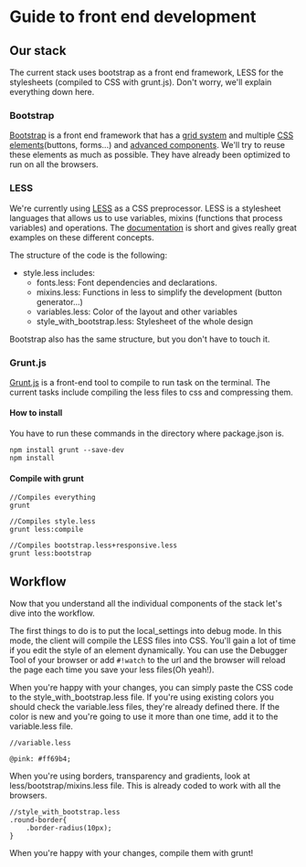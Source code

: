 # Guide to front end development

## Our stack

The current stack uses bootstrap as a front end framework, LESS for the stylesheets (compiled to CSS with grunt.js). Don't worry, we'll explain everything down here.

### Bootstrap

[Bootstrap](http://getbootstrap.com/2.3.2/) is a front end framework that has a [grid system](http://getbootstrap.com/2.3.2/scaffolding.html) and multiple [CSS elements](http://getbootstrap.com/2.3.2/base-css.html)(buttons, forms...) and [advanced components](http://getbootstrap.com/2.3.2/components.html). We'll try to reuse these elements as much as possible. They have already been optimized to run on all the browsers.

### LESS

We're currently using [LESS](http://lesscss.org/) as a CSS preprocessor. LESS is a stylesheet languages that allows us to use variables, mixins (functions that process variables) and operations.
The [documentation](http://lesscss.org/) is short and gives really great examples on these different concepts.

The structure of the code is the following:


- style.less includes:
	- fonts.less: Font dependencies and declarations.
	- mixins.less: Functions in less to simplify the development (button generator...)
	- variables.less: Color of the layout and other variables 
	- style_with_bootstrap.less: Stylesheet of the whole design

Bootstrap also has the same structure, but you don't have to touch it.

### Grunt.js

[Grunt.js](http://gruntjs.com/) is a front-end tool to compile to run task on the terminal. The current tasks include compiling the less files to css and compressing them. 

#### How to install

You have to run these commands in the directory where package.json is.

```
npm install grunt --save-dev
npm install
```

#### Compile with grunt


```
//Compiles everything
grunt

//Compiles style.less
grunt less:compile

//Compiles bootstrap.less+responsive.less
grunt less:bootstrap
```


## Workflow

Now that you understand all the individual components of the stack let's dive into the workflow.

The first things to do is to put the local_settings into debug mode. In this mode, the client will compile the LESS files into CSS. 
You'll gain a lot of time if you edit the style of an element dynamically. You can use the Debugger Tool of your browser or add `#!watch` to the url and the browser will reload the page each time you save your less files(Oh yeah!).

When you're happy with your changes, you can simply paste the CSS code to the style_with_bootstrap.less file. If you're using existing colors you should check the variable.less files, they're already defined there. If the color is new and you're going to use it more than one time, add it to the variable.less file. 

```
//variable.less

@pink: #ff69b4;
```

When you're using borders, transparency and gradients, look at less/bootstrap/mixins.less file. This is already coded to work with all the browsers.

```
//style_with_bootstrap.less
.round-border{
	.border-radius(10px);
}
```

When you're happy with your changes, compile them with grunt!

